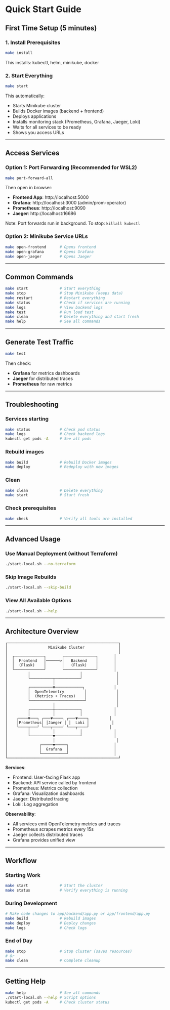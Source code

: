 # Quick Start Guide

## First Time Setup (5 minutes)

### 1. Install Prerequisites
```bash
make install
```

This installs: kubectl, helm, minikube, docker

### 2. Start Everything
```bash
make start
```

This automatically:
- Starts Minikube cluster
- Builds Docker images (backend + frontend)
- Deploys applications
- Installs monitoring stack (Prometheus, Grafana, Jaeger, Loki)
- Waits for all services to be ready
- Shows you access URLs

---

## Access Services

### Option 1: Port Forwarding (Recommended for WSL2)
```bash
make port-forward-all
```

Then open in browser:
- **Frontend App**: http://localhost:5000
- **Grafana**: http://localhost:3000 (admin/prom-operator)
- **Prometheus**: http://localhost:9090
- **Jaeger**: http://localhost:16686

Note: Port forwards run in background. To stop: `killall kubectl`

### Option 2: Minikube Service URLs
```bash
make open-frontend      # Opens frontend
make open-grafana       # Opens Grafana
make open-jaeger        # Opens Jaeger
```

---

## Common Commands

```bash
make start              # Start everything
make stop               # Stop Minikube (keeps data)
make restart            # Restart everything
make status             # Check if services are running
make logs               # View backend logs
make test               # Run load test
make clean              # Delete everything and start fresh
make help               # See all commands
```

---

## Generate Test Traffic

```bash
make test
```

Then check:
- **Grafana** for metrics dashboards
- **Jaeger** for distributed traces
- **Prometheus** for raw metrics

---

## Troubleshooting

### Services starting
```bash
make status             # Check pod status
make logs               # Check backend logs
kubectl get pods -A     # See all pods
```

### Rebuild images
```bash
make build              # Rebuild Docker images
make deploy             # Redeploy with new images
```

### Clean
```bash
make clean              # Delete everything
make start              # Start fresh
```

### Check prerequisites
```bash
make check              # Verify all tools are installed
```

---

## Advanced Usage

### Use Manual Deployment (without Terraform)
```bash
./start-local.sh --no-terraform
```

### Skip Image Rebuilds
```bash
./start-local.sh --skip-build
```

### View All Available Options
```bash
./start-local.sh --help
```

---

## Architecture Overview

```
┌─────────────────────────────────────────────────┐
│                  Minikube Cluster               │
│                                                 │
│  ┌─────────────┐       ┌──────────────┐       │
│  │  Frontend   │──────>│   Backend    │       │
│  │  (Flask)    │       │   (Flask)    │       │
│  └─────────────┘       └──────────────┘       │
│         │                      │               │
│         └──────────┬───────────┘               │
│                    │                           │
│         ┌──────────▼────────────┐             │
│         │  OpenTelemetry         │             │
│         │  (Metrics + Traces)    │             │
│         └────────────────────────┘             │
│                    │                           │
│         ┌──────────┼───────────┐              │
│         │          │           │              │
│    ┌────▼───┐ ┌───▼────┐ ┌───▼────┐         │
│    │Prometheus│ │Jaeger │ │  Loki │          │
│    └────┬───┘ └───┬────┘ └───┬────┘         │
│         │          │           │              │
│         └──────────▼───────────┘              │
│                    │                           │
│              ┌─────▼─────┐                    │
│              │  Grafana  │                    │
│              └───────────┘                    │
└─────────────────────────────────────────────────┘
```

**Services**:
- Frontend: User-facing Flask app
- Backend: API service called by frontend
- Prometheus: Metrics collection
- Grafana: Visualization dashboards
- Jaeger: Distributed tracing
- Loki: Log aggregation

**Observability**:
- All services emit OpenTelemetry metrics and traces
- Prometheus scrapes metrics every 15s
- Jaeger collects distributed traces
- Grafana provides unified view

---

## Workflow

### Starting Work
```bash
make start              # Start the cluster
make status             # Verify everything is running
```

### During Development
```bash
# Make code changes to app/backend/app.py or app/frontend/app.py
make build              # Rebuild images
make deploy             # Deploy changes
make logs               # Check logs
```

### End of Day
```bash
make stop               # Stop cluster (saves resources)
# Or
make clean              # Complete cleanup
```

---

## Getting Help

```bash
make help               # See all commands
./start-local.sh --help # Script options
kubectl get pods -A     # Check cluster status
```

